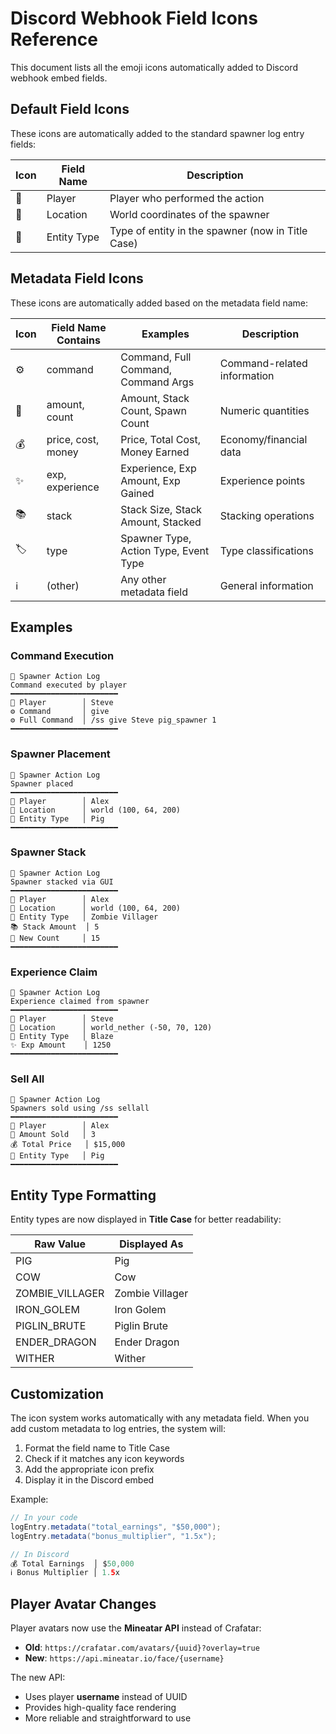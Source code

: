 # Discord Webhook Field Icons Reference

This document lists all the emoji icons automatically added to Discord webhook embed fields.

## Default Field Icons

These icons are automatically added to the standard spawner log entry fields:

| Icon | Field Name | Description |
|------|------------|-------------|
| 👤 | Player | Player who performed the action |
| 📍 | Location | World coordinates of the spawner |
| 🐾 | Entity Type | Type of entity in the spawner (now in Title Case) |

## Metadata Field Icons

These icons are automatically added based on the metadata field name:

| Icon | Field Name Contains | Examples | Description |
|------|---------------------|----------|-------------|
| ⚙️ | command | Command, Full Command, Command Args | Command-related information |
| 🔢 | amount, count | Amount, Stack Count, Spawn Count | Numeric quantities |
| 💰 | price, cost, money | Price, Total Cost, Money Earned | Economy/financial data |
| ✨ | exp, experience | Experience, Exp Amount, Exp Gained | Experience points |
| 📚 | stack | Stack Size, Stack Amount, Stacked | Stacking operations |
| 🏷️ | type | Spawner Type, Action Type, Event Type | Type classifications |
| ℹ️ | (other) | Any other metadata field | General information |

## Examples

### Command Execution
```
🔔 Spawner Action Log
Command executed by player
━━━━━━━━━━━━━━━━━━━━━━━━
👤 Player        │ Steve
⚙️ Command       │ give
⚙️ Full Command  │ /ss give Steve pig_spawner 1
━━━━━━━━━━━━━━━━━━━━━━━━
```

### Spawner Placement
```
🔔 Spawner Action Log
Spawner placed
━━━━━━━━━━━━━━━━━━━━━━━━
👤 Player        │ Alex
📍 Location      │ world (100, 64, 200)
🐾 Entity Type   │ Pig
━━━━━━━━━━━━━━━━━━━━━━━━
```

### Spawner Stack
```
🔔 Spawner Action Log
Spawner stacked via GUI
━━━━━━━━━━━━━━━━━━━━━━━━
👤 Player        │ Alex
📍 Location      │ world (100, 64, 200)
🐾 Entity Type   │ Zombie Villager
📚 Stack Amount  │ 5
🔢 New Count     │ 15
━━━━━━━━━━━━━━━━━━━━━━━━
```

### Experience Claim
```
🔔 Spawner Action Log
Experience claimed from spawner
━━━━━━━━━━━━━━━━━━━━━━━━
👤 Player        │ Steve
📍 Location      │ world_nether (-50, 70, 120)
🐾 Entity Type   │ Blaze
✨ Exp Amount    │ 1250
━━━━━━━━━━━━━━━━━━━━━━━━
```

### Sell All
```
🔔 Spawner Action Log
Spawners sold using /ss sellall
━━━━━━━━━━━━━━━━━━━━━━━━
👤 Player        │ Alex
🔢 Amount Sold   │ 3
💰 Total Price   │ $15,000
🐾 Entity Type   │ Pig
━━━━━━━━━━━━━━━━━━━━━━━━
```

## Entity Type Formatting

Entity types are now displayed in **Title Case** for better readability:

| Raw Value | Displayed As |
|-----------|--------------|
| PIG | Pig |
| COW | Cow |
| ZOMBIE_VILLAGER | Zombie Villager |
| IRON_GOLEM | Iron Golem |
| PIGLIN_BRUTE | Piglin Brute |
| ENDER_DRAGON | Ender Dragon |
| WITHER | Wither |

## Customization

The icon system works automatically with any metadata field. When you add custom metadata to log entries, the system will:

1. Format the field name to Title Case
2. Check if it matches any icon keywords
3. Add the appropriate icon prefix
4. Display it in the Discord embed

Example:
```java
// In your code
logEntry.metadata("total_earnings", "$50,000");
logEntry.metadata("bonus_multiplier", "1.5x");

// In Discord
💰 Total Earnings  │ $50,000
ℹ️ Bonus Multiplier │ 1.5x
```

## Player Avatar Changes

Player avatars now use the **Mineatar API** instead of Crafatar:

- **Old**: `https://crafatar.com/avatars/{uuid}?overlay=true`
- **New**: `https://api.mineatar.io/face/{username}`

The new API:
- Uses player **username** instead of UUID
- Provides high-quality face rendering
- More reliable and straightforward to use
